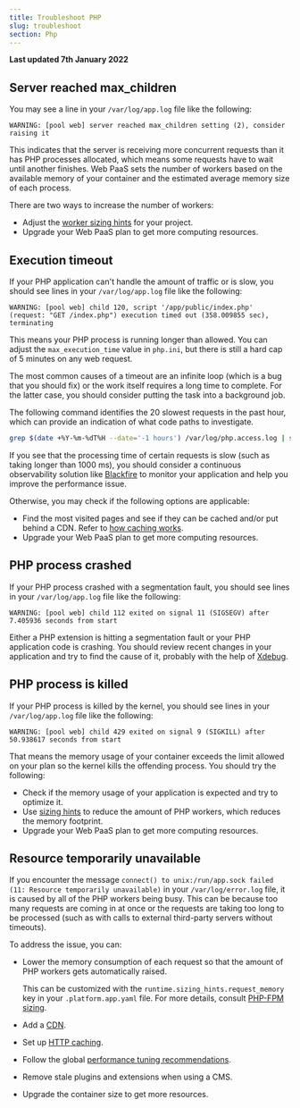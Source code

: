 ```yaml
---
title: Troubleshoot PHP
slug: troubleshoot
section: Php
---
```


**Last updated 7th January 2022**


## Server reached max_children

You may see a line in your `/var/log/app.log` file like the following:

```text
WARNING: [pool web] server reached max_children setting (2), consider raising it
```

This indicates that the server is receiving more concurrent requests than it has PHP processes allocated,
which means some requests have to wait until another finishes.
Web PaaS sets the number of workers based on the available memory of your container
and the estimated average memory size of each process.

There are two ways to increase the number of workers:

* Adjust the [worker sizing hints](./fpm.md) for your project.
* Upgrade your Web PaaS plan to get more computing resources.

## Execution timeout

If your PHP application can't handle the amount of traffic or is slow,
you should see lines in your `/var/log/app.log` file like the following:

```text
WARNING: [pool web] child 120, script '/app/public/index.php' (request: "GET /index.php") execution timed out (358.009855 sec), terminating
```

This means your PHP process is running longer than allowed.
You can adjust the `max_execution_time` value in `php.ini`,
but there is still a hard cap of 5 minutes on any web request.

The most common causes of a timeout are an infinite loop (which is a bug that you should fix)
or the work itself requires a long time to complete.
For the latter case, you should consider putting the task into a background job.

The following command identifies the 20 slowest requests in the past hour,
which can provide an indication of what code paths to investigate.

```bash
grep $(date +%Y-%m-%dT%H --date='-1 hours') /var/log/php.access.log | sort -k 4 -r -n | head -20
```

If you see that the processing time of certain requests is slow (such as taking longer than 1000&nbsp;ms),
you should consider a continuous observability solution like [Blackfire](../../integrations/observability/blackfire.md)
to monitor your application and help you improve the performance issue.

Otherwise, you may check if the following options are applicable:

* Find the most visited pages and see if they can be cached and/or put behind a CDN.
  Refer to [how caching works](../../configuration-routes/cache).
* Upgrade your Web PaaS plan to get more computing resources.

## PHP process crashed

If your PHP process crashed with a segmentation fault,
you should see lines in your `/var/log/app.log` file like the following:

```text
WARNING: [pool web] child 112 exited on signal 11 (SIGSEGV) after 7.405936 seconds from start
```

Either a PHP extension is hitting a segmentation fault or your PHP application code is crashing.
You should review recent changes in your application and try to find the cause of it, probably with the help of [Xdebug](./xdebug.md).

## PHP process is killed

If your PHP process is killed by the kernel,
you should see lines in your `/var/log/app.log` file like the following:

```text
WARNING: [pool web] child 429 exited on signal 9 (SIGKILL) after 50.938617 seconds from start
```

That means the memory usage of your container exceeds the limit allowed on your plan so the kernel kills the offending process. You should try the following:

* Check if the memory usage of your application is expected and try to optimize it.
* Use [sizing hints](./fpm.md) to reduce the amount of PHP workers, which reduces the memory footprint.
* Upgrade your Web PaaS plan to get more computing resources.

## Resource temporarily unavailable

If you encounter the message `connect() to unix:/run/app.sock failed (11: Resource temporarily unavailable)`
in your `/var/log/error.log` file, it is caused by all of the PHP workers being busy.
This can be because too many requests are coming in at once
or the requests are taking too long to be processed (such as with calls to external third-party servers without timeouts).

To address the issue, you can: 

- Lower the memory consumption of each request so that the amount of PHP workers gets automatically raised.

  This can be customized with the `runtime.sizing_hints.request_memory` key in your `.platform.app.yaml` file.
  For more details, consult [PHP-FPM sizing](./fpm.md).
- Add a [CDN](../../domains/cdn/_index.md).

- Set up [HTTP caching](../../bestpractices/http-caching.md).

- Follow the global [performance tuning recommendations](./tuning.md).

- Remove stale plugins and extensions when using a CMS.

- Upgrade the container size to get more resources.


